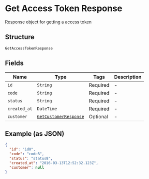
# Get Access Token Response

Response object for getting a access token

## Structure

`GetAccessTokenResponse`

## Fields

| Name | Type | Tags | Description |
|  --- | --- | --- | --- |
| `id` | `String` | Required | - |
| `code` | `String` | Required | - |
| `status` | `String` | Required | - |
| `created_at` | `DateTime` | Required | - |
| `customer` | [`GetCustomerResponse`](../../doc/models/get-customer-response.md) | Optional | - |

## Example (as JSON)

```json
{
  "id": "id0",
  "code": "code8",
  "status": "status8",
  "created_at": "2016-03-13T12:52:32.123Z",
  "customer": null
}
```

